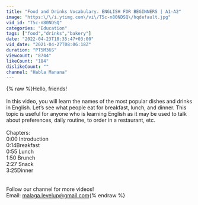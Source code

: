 ```yaml
---
title: "Food and Drinks Vocabulary. ENGLISH FOR BEGINNERS | A1-A2"
image: "https:\/\/i.ytimg.com\/vi\/T5c-n80NDSQ\/hqdefault.jpg"
vid_id: "T5c-n80NDSQ"
categories: "Education"
tags: ["food","drinks","bakery"]
date: "2022-04-23T18:35:47+03:00"
vid_date: "2021-04-27T08:06:18Z"
duration: "PT5M36S"
viewcount: "8744"
likeCount: "184"
dislikeCount: ""
channel: "Habla Manana"
---
```

{% raw %}Hello, friends! <br /><br />In this video, you will learn the names of the most popular dishes and drinks in English. Let’s see what people eat for breakfast, lunch, and dinner.  This topic is useful for anyone who is learning English as it may be used to talk about preferences, daily routine, to order in a restaurant, etc. <br /><br />Chapters:<br />0:00​ Introduction<br />0:14​ Breakfast<br />0:55​ Lunch<br />1:50​ Brunch<br />2:27​ Snack<br />3:25​ Dinner<br /><br /><br />Follow our channel for more videos!<br />Email: malaga.levelup@gmail.com{% endraw %}
